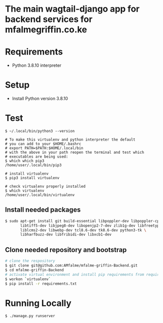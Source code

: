 # The main wagtail-django app for backend services for mfalmegriffin.co.ke

# Requirements
* Python 3.8.10 interpreter

# Setup

* Install Python version 3.8.10

# Test

```
$ ~/.local/bin/python3 --version

# To make this virtualenv and python interpreter the default
# you can add to your $HOME/.bashrc
# export PATH=$PATH:$HOME/.local/bin
# with the above in your path reopen the terminal and test which
# executables are being used:
$ which which pip3
/home/user/.local/bin/pip3

# install virtualenv
$ pip3 install virtualenv

# check virtualenv properly installed
$ which virtualenv 
/home/user/.local/bin/virtualenv

```


## Install needed packages

``` bash
$ sudo apt-get install git build-essential libpoppler-dev libpoppler-cpp-dev \
       libtiff5-dev libjpeg8-dev libopenjp2-7-dev zlib1g-dev libfreetype6-dev \
       liblcms2-dev libwebp-dev tcl8.6-dev tk8.6-dev python3-tk \
       libharfbuzz-dev libfribidi-dev libxcb1-dev
```

## Clone needed repository and bootstrap

```bash
# clone the respository
$ git clone git@github.com:AMfalme/mfalme-griffin-Backend.git
$ cd mfalme-griffin-Backend
# activate virtual environment and install pip requirements from requirements.txt file
$ workon `virtualenv`
$ pip install -r requirements.txt

```

# Running Locally

```
$ ./manage.py runserver
```
